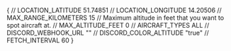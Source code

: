 {
    // LOCATION_LATITUDE 51.74851
    // LOCATION_LONGITUDE 14.20506
    // MAX_RANGE_KILOMETERS 15
    // Maximum altitude in feet that you want to spot aircraft at.
    // MAX_ALTITUDE_FEET 0
    // AIRCRAFT_TYPES ALL
    // DISCORD_WEBHOOK_URL ""
    // DISCORD_COLOR_ALTITUDE "true"
    // FETCH_INTERVAL 60
}
